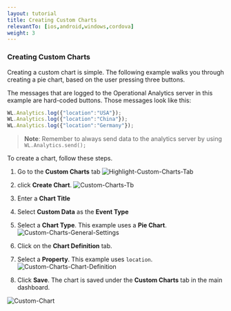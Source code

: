 ```yaml
---
layout: tutorial
title: Creating Custom Charts
relevantTo: [ios,android,windows,cordova]
weight: 3
---
```

### Creating Custom Charts
Creating a custom chart is simple. The following example walks you through creating a pie chart, based on the user pressing three buttons.

The messages that are logged to the Operational Analytics server in this example are hard-coded buttons. Those messages look like this:

```javascript
WL.Analytics.log({"location":"USA"});
WL.Analytics.log({"location":"China"});
WL.Analytics.log({"location":"Germany"});
```

> **Note**: Remember to always send data to the analytics server by using `WL.Analytics.send();`

To create a chart, follow these steps.

1. Go to the **Custom Charts** tab
![Highlight-Custom-Charts-Tab](./images/HighlightCustomChartsTab.png)

2. click **Create Chart**.
![Custom-Charts-Tb](./images/CustomChartsTab.png)

3. Enter a **Chart Title**

4. Select **Custom Data** as the **Event Type**

5. Select a **Chart Type**. This example uses a **Pie Chart**.
![Custom-Charts-General-Settings](./images/CustomChartsGeneralSettings.png)

6. Click on the **Chart Definition** tab.

7. Select a **Property**. This example uses ```location```.
![Custom-Charts-Chart-Definition](./images/CustomChartsChartDefinition.png)

8. Click **Save**. The chart is saved under the **Custom Charts** tab in the main dashboard.

![Custom-Chart](./images/CustomChart.png)
